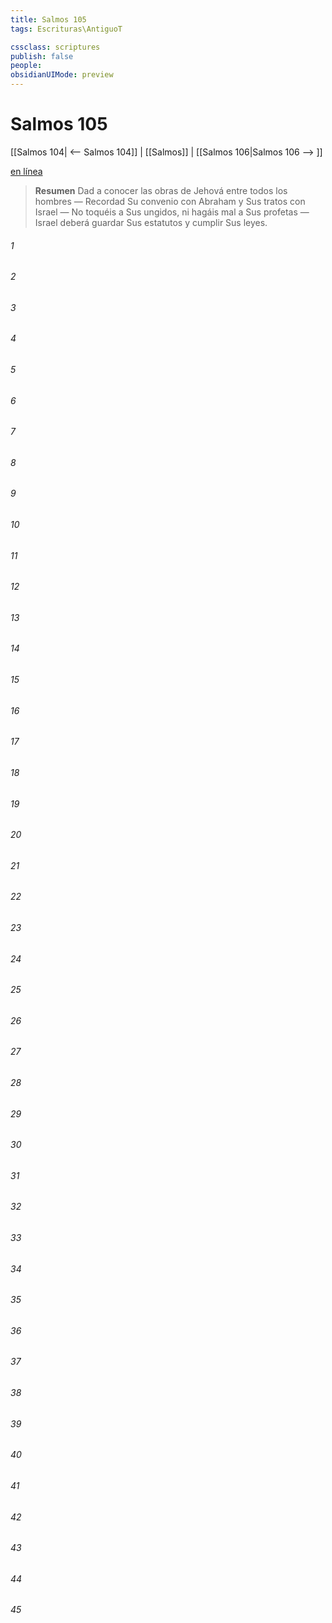 ```yaml
---
title: Salmos 105
tags: Escrituras\AntiguoT

cssclass: scriptures
publish: false
people:
obsidianUIMode: preview
---
```


# Salmos 105
[[Salmos 104| <-- Salmos 104]] | [[Salmos]] | [[Salmos 106|Salmos 106 --> ]]

[en línea](https://churchofjesuschrist.org/study/scriptures/ot/ps/105?lang=spa)

> __Resumen__
Dad a conocer las obras de Jehová entre todos los hombres — Recordad Su convenio con Abraham y Sus tratos con Israel — No toquéis a Sus ungidos, ni hagáis mal a Sus profetas — Israel deberá guardar Sus estatutos y cumplir Sus leyes.

###### 1 


###### 2 


###### 3 


###### 4 


###### 5 


###### 6 


###### 7 


###### 8 


###### 9 


###### 10 


###### 11 


###### 12 


###### 13 


###### 14 


###### 15 


###### 16 


###### 17 


###### 18 


###### 19 


###### 20 


###### 21 


###### 22 


###### 23 


###### 24 


###### 25 


###### 26 


###### 27 


###### 28 


###### 29 


###### 30 


###### 31 


###### 32 


###### 33 


###### 34 


###### 35 


###### 36 


###### 37 


###### 38 


###### 39 


###### 40 


###### 41 


###### 42 


###### 43 


###### 44 


###### 45 


